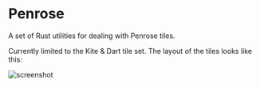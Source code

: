 # Penrose
A set of Rust utilities for dealing with Penrose tiles.

Currently limited to the Kite & Dart tile set. The layout of
the tiles looks like this:

![screenshot](images/screenshot.svg)

